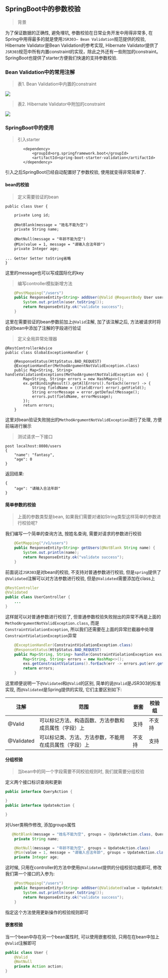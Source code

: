 ## SpringBoot中的参数校验

> 背景

为了保证数据的正确性, 避免埋坑, 参数校验在日常业务开发中用得非常多, 在Spring中用得最多的就是使用`JSR303– Bean Validation`规范提供的校验, Hibernate Validator是Bean Validation的参考实现, Hibernate Validator提供了`JSR303`规范中所有内置constraint的实现，除此之外还有一些附加的constraint。SpringBoot也提供了starter方便我们快速的支持参数校验. 

### Bean Validation中的常用注解

> 表1. Bean Validation中内置的constraint

![](https://tva1.sinaimg.cn/large/007S8ZIlgy1gh90kkmqo9j30u00xr7ao.jpg)

> 表2. Hibernate Validator中附加的constraint

![](https://tva1.sinaimg.cn/large/007S8ZIlgy1gh90l051v1j30zu0dgdhg.jpg)

### SpringBoot中的使用

> 引入starter

```
		<dependency>
			<groupId>org.springframework.boot</groupId>
			<artifactId>spring-boot-starter-validation</artifactId>
		</dependency>

```

引入之后SpringBoot已经自动配置好了参数校验, 使用就变得非常简单了.

#### bean的校验
> 定义需要验证的bean

```
public class User {

    private Long id;

    @NotBlank(message = "姓名不能为空")
    private String name;

    @NotNull(message = "年龄不能为空")
    @Min(value = 1, message = "请输入合法年龄")
    private Integer age;

... Getter Setter toString省略
}

```
这里的message也可以写成国际化的key

> 编写controller模拟新增方法

```java
    @PostMapping("/users")
    public ResponseEntity<String> addUser(@Valid @RequestBody User user) {
        System.out.println(user.toString());
        return ResponseEntity.ok("validate success");
    }
```

这里在需要验证的bean参数前加上`@Valid`注解, 加了该注解之后, 方法被请求时将会对bean中添加了注解的字段进行验证

> 定义全局异常处理器

```
@RestControllerAdvice
public class GlobalExceptionHandler {

    @ResponseStatus(HttpStatus.BAD_REQUEST)
    @ExceptionHandler(MethodArgumentNotValidException.class)
    public Map<String, String> handleValidationExceptions(MethodArgumentNotValidException ex) {
        Map<String, String> errors = new HashMap<>();
        ex.getBindingResult().getAllErrors().forEach((error) -> {
            String fieldName = ((FieldError) error).getField();
            String errorMessage = error.getDefaultMessage();
            errors.put(fieldName, errorMessage);
        });
        return errors;
    }
```

这里对bean验证失败抛出的`MethodArgumentNotValidException`进行了处理, 方便前端进行展示

> 测试请求一下接口

```
post localhost:8080/users
{
    "name": "fantasy",
    "age": 0
}
```
返回结果: 

```
{
    "age": "请输入合法年龄"
}
```

#### 简单参数的校验

> 上面的参数类型是bean, 如果我们需要对诸如String类型这样简单的参数进行校验呢?

我们编写一个简单的查询方法, 按姓名查询, 需要对请求的参数进行校验

```java
    @GetMapping("/v1/users")
    public ResponseEntity<String> getUsers(@NotBlank String name) {
        System.out.println(name);
        return ResponseEntity.ok("validate success");
    }
```
前面说过`JSR303`是对bean的校验, 不支持对普通参数进行校验, 但是`spring`提供了`@Validated`注解可以对方法参数进行校验, 但是`@Validated`需要添加在class上

```java
@RestController
@Validated
public class UserController {
    ...
}
```

这样就可以对普通参数进行校验了, 但普通参数校验失败抛出的异常不再是上面的`MethodArgumentNotValidException.class`, 而是`ConstraintViolationException`, 所以我们还需要在上面的异常拦截器中处理`ConstraintViolationException`异常

```java
    @ExceptionHandler(ConstraintViolationException.class)
    @ResponseStatus(HttpStatus.BAD_REQUEST)
    public Map<String, String> handle(ConstraintViolationException exs) {
        Map<String, String> errors = new HashMap<>();
        exs.getConstraintViolations().forEach(err -> errors.put(err.getPropertyPath().toString(), err.getMessage()));
        return errors;
    }
```
这里顺便说明一下`@Validated`和`@Valid`的区别, 简单的说`@Valid`是JSR303的标准实现, 而`@Validated`是Spring提供的实现, 它们主要区别如下: 


注解 | 范围 | 嵌套 | 校验组
---|--- | --- | ---
@Valid | 可以标记方法、构造函数、方法参数和成员属性（字段）上	| 支持 | 不支持
@Validated	 | 可以标记类、方法、方法参数，不能用在成员属性（字段）上 | 不支持 | 支持

#### 分组校验

> 当bean中的同一个字段需要不同校验规则时, 我们就需要分组校验

定义两个接口标识查询和更新

```java
public interface QueryAction {

}
public interface UpdateAction {

}
```

对User类稍作修改, 添加groups属性

```java
   @NotBlank(message = "姓名不能为空", groups = {UpdateAction.class, QueryAction.class})
    private String name;

    @NotNull(message = "年龄不能为空", groups = UpdateAction.class)
    @Min(value = 1, message = "请输入合法年龄", groups = UpdateAction.class)
    private Integer age;
```

这时候, 只用在controller的方法中使用`@Validated`提供的分组校验功能即可, 修改我们第一个接口的入参为:

```java
    @PostMapping("/users")
    public ResponseEntity<String> addUser(@Validated(value = UpdateAction.class) @RequestBody User user) {
        System.out.println(user.toString());
        return ResponseEntity.ok("validate success");
    }
```

指定这个方法使用更新操作的校验规则即可

#### 嵌套校验

当一个bean中存在另一个bean属性时, 可以使用嵌套校验, 只用在在bean中加上`@Valid`注解即可

```java
public class User {
    @Valid
    @NotNull
    private Action action;
}
```